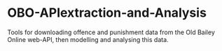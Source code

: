 # OBO-APIextraction-and-Analysis
Tools for downloading offence and punishment data from the Old Bailey Online web-API, then modelling and analysing this data.
